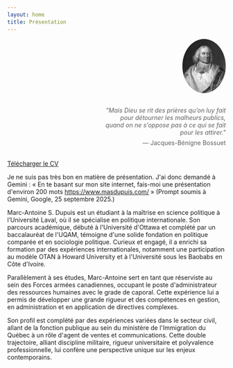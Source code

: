 ```yaml
---
layout: home
title: Présentation
---
```


<div style="text-align: right; margin-bottom: 2em;">
  <img src="/assets/bossuet_photo.jpg" alt="Photo de Jacques-Bénigne Bossuet" style="width: 100px; border-radius: 50%;">
</div>

<div style="max-width: 60%; margin-left: auto; margin-right: 0; text-align: right;">
  <blockquote style="border: none; padding: 0;">
    <p style="margin-bottom: 0.5em; font-style: italic;">"Mais Dieu se rit des prières qu’on luy fait pour détourner les malheurs publics, quand on ne s’oppose pas à ce qui se fait pour les attirer."</p>
    <footer>— Jacques-Bénigne Bossuet</footer>
  </blockquote>
</div>

<br>

<a href="assets/CV_Marc_Antoine_Dupuis.pdf" target="_blank" class="btn">
  Télécharger le CV
</a>

Je ne suis pas très bon en matière de présentation. J'ai donc demandé à Gemini : « En te basant sur mon site internet, fais-moi une présentation d'environ 200 mots https://www.masdupuis.com/ » (Prompt soumis à Gemini, Google, 25 septembre 2025.)

Marc-Antoine S. Dupuis est un étudiant à la maîtrise en science politique à l’Université Laval, où il se spécialise en politique internationale. Son parcours académique, débuté à l'Université d'Ottawa et complété par un baccalauréat de l'UQAM, témoigne d'une solide fondation en politique comparée et en sociologie politique. Curieux et engagé, il a enrichi sa formation par des expériences internationales, notamment une participation au modèle OTAN à Howard University et à l'Université sous les Baobabs en Côte d'Ivoire.

Parallèlement à ses études, Marc-Antoine sert en tant que réserviste au sein des Forces armées canadiennes, occupant le poste d'administrateur des ressources humaines avec le grade de caporal. Cette expérience lui a permis de développer une grande rigueur et des compétences en gestion, en administration et en application de directives complexes.

Son profil est complété par des expériences variées dans le secteur civil, allant de la fonction publique au sein du ministère de l'Immigration du Québec à un rôle d'agent de ventes et communications. Cette double trajectoire, alliant discipline militaire, rigueur universitaire et polyvalence professionnelle, lui confère une perspective unique sur les enjeux contemporains.


